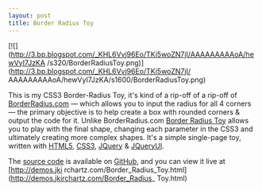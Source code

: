 ```yaml
--- 
layout: post 
title: Border Radius Toy 
--- 
```


[![](http://3.bp.blogspot.com/_KHL6Vvj96Eo/TKi5woZN7jI/AAAAAAAAAoA/hewVyI7JzKA
/s320/BorderRadiusToy.png)](http://3.bp.blogspot.com/_KHL6Vvj96Eo/TKi5woZN7jI/
AAAAAAAAAoA/hewVyI7JzKA/s1600/BorderRadiusToy.png)


This is my CSS3 Border-Radius Toy, it's kind of a rip-off of a rip-off of
[BorderRadius.com](http://borderradius.com/) — which allows you to input the
radius for all 4 corners — the primary objective is to help create a box with
rounded corners & output the code for it. Unlike BorderRadius.com [Border
Radius Toy](http://demos.jkirchartz.com/Border_Radius_Toy.html) allows you to
play with the final shape, changing each parameter in the CSS3 and ultimately
creating more complex shapes. It's a simple single-page toy, written with
[HTML5](http://en.wikipedia.org/wiki/HTML5), [CSS3](http://www.css3.info/),
[JQuery](http://jquery.com/) & [JQueryUI](http://jqueryui.com/).


The [source code](http://github.com/JKirchartz/BorderRadiusToy) is available
on [GitHub](http://github.com/), and you can view it live at [http://demos.jki
rchartz.com/Border_Radius_Toy.html](http://demos.jkirchartz.com/Border_Radius_
Toy.html)
